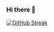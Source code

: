 ### Hi there 👋

<!--
**sonuengineer/sonuengineer** is a ✨ _special_ ✨ repository because its `README.md` (this file) appears on your GitHub profile.

Here are some ideas to get you started:

- 🔭 I’m currently working on ...
- 🌱 I’m currently learning ...Full stack devloper 
- 👯 I’m looking to collaborate on ...
- 🤔 I’m looking for help with ...
- 💬 Ask me about ...
- 📫 How to reach me: ...prajapatisonu50@gmail.com
- 😄 Pronouns: ...
- ⚡ Fun fact: ...
-->
[![GitHub Streak](https://github-readme-streak-stats.herokuapp.com?user=sonuengineer)](https://git.io/streak-stats)
